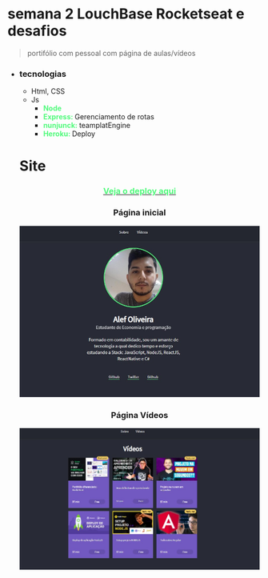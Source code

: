 # semana 2 LouchBase Rocketseat e desafios

>portifólio com pessoal com página de aulas/vídeos
- ### tecnologias
    - Html, CSS
    - Js 
        - <strong style="color:#50fa7b">Node</strong>
        - <strong style="color:#50fa7b"> Express: </strong> Gerenciamento de rotas
        - <strong style="color:#50fa7b"> nunjunck: </strong> teamplatEngine 
        - <strong style="color:#50fa7b"> Heroku: </strong> Deploy 
    <h1>Site</h1>
    <a href="https://personportifolio-new.herokuapp.com/"><h3 style="text-align: center;font-weight: bold; color:#50fa7b">Veja o deploy aqui</h3><a>
    
    <h3 style="text-align:center; text-decoration: none; font-weight: bold;">Página inicial</h3>

    <img alt="Launchbase" src="assetsGhub/img.jpg" width="600px"/>

    <h3 style="text-align:center; text-decoration: none; font-weight: bold;">Página Vídeos</h3>

    <img alt="Launchbase" src="assetsGhub/img2.jpg" width="600px"/>